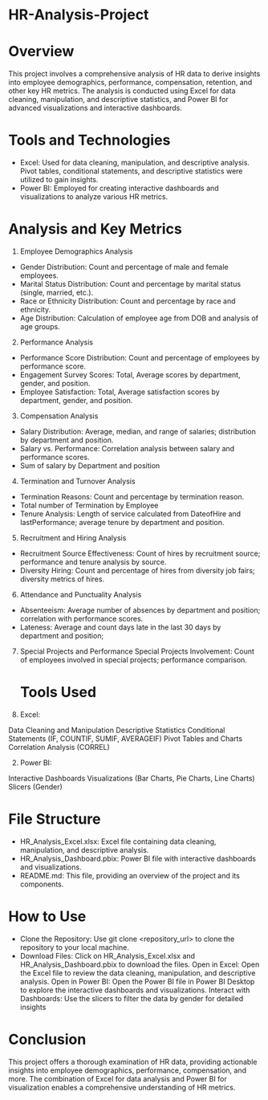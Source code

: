 # HR-Analysis-Project
# Overview
This project involves a comprehensive analysis of HR data to derive insights into employee demographics, performance, compensation, retention, and other key HR metrics. The analysis is conducted using Excel for data cleaning, manipulation, and descriptive statistics, and Power BI for advanced visualizations and interactive dashboards.

# Tools and Technologies
* Excel: Used for data cleaning, manipulation, and descriptive analysis. Pivot tables, conditional statements, and descriptive statistics were utilized to gain insights.
* Power BI: Employed for creating interactive dashboards and visualizations to analyze various HR metrics.

# Analysis and Key Metrics

1. Employee Demographics Analysis
* Gender Distribution: Count and percentage of male and female employees.
* Marital Status Distribution: Count and percentage by marital status (single, married, etc.).
* Race or Ethnicity Distribution: Count and percentage by race and ethnicity.
* Age Distribution: Calculation of employee age from DOB and analysis of age groups.

2. Performance Analysis
* Performance Score Distribution: Count and percentage of employees by performance score.
* Engagement Survey Scores: Total, Average scores by department, gender, and position.
* Employee Satisfaction: Total, Average satisfaction scores by department, gender, and position.

3. Compensation Analysis
* Salary Distribution: Average, median, and range of salaries; distribution by department and position.
* Salary vs. Performance: Correlation analysis between salary and performance scores.
* Sum of salary by Department and position

4. Termination and Turnover Analysis
* Termination Reasons: Count and percentage by termination reason.
* Total number of Termination by Employee 
* Tenure Analysis: Length of service calculated from DateofHire and lastPerformance; average tenure by department and position.

5. Recruitment and Hiring Analysis
* Recruitment Source Effectiveness: Count of hires by recruitment source; performance and tenure analysis by source.
* Diversity Hiring: Count and percentage of hires from diversity job fairs; diversity metrics of hires.

6. Attendance and Punctuality Analysis
* Absenteeism: Average number of absences by department and position; correlation with performance scores.
* Lateness: Average and count days late in the last 30 days by department and position;

7. Special Projects and Performance
Special Projects Involvement: Count of employees involved in special projects; performance comparison.

   # Tools Used  
1. Excel:

Data Cleaning and Manipulation
Descriptive Statistics
Conditional Statements (IF, COUNTIF, SUMIF, AVERAGEIF)
Pivot Tables and Charts
Correlation Analysis (CORREL)

2. Power BI:

Interactive Dashboards
Visualizations (Bar Charts, Pie Charts, Line Charts)
Slicers (Gender)

# File Structure
- HR_Analysis_Excel.xlsx: Excel file containing data cleaning, manipulation, and descriptive analysis.
- HR_Analysis_Dashboard.pbix: Power BI file with interactive dashboards and visualizations.
- README.md: This file, providing an overview of the project and its components.

# How to Use
* Clone the Repository: Use git clone <repository_url> to clone the repository to your local machine.
* Download Files:
Click on HR_Analysis_Excel.xlsx and HR_Analysis_Dashboard.pbix to download the files.
Open in Excel: Open the Excel file to review the data cleaning, manipulation, and descriptive analysis.
Open in Power BI: Open the Power BI file in Power BI Desktop to explore the interactive dashboards and visualizations.
Interact with Dashboards: Use the slicers to filter the data by gender for detailed insights

# Conclusion
This project offers a thorough examination of HR data, providing actionable insights into employee demographics, performance, compensation, and more. The combination of Excel for data analysis and Power BI for visualization enables a comprehensive understanding of HR metrics.
